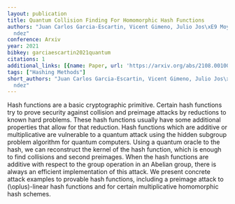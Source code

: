 ```yaml
---
layout: publication
title: Quantum Collision Finding For Homomorphic Hash Functions
authors: "Juan Carlos Garcia-Escartin, Vicent Gimeno, Julio Jos\xE9 Moyano-Fern\xE1\
  ndez"
conference: Arxiv
year: 2021
bibkey: garciaescartin2021quantum
citations: 1
additional_links: [{name: Paper, url: 'https://arxiv.org/abs/2108.00100'}]
tags: ["Hashing Methods"]
short_authors: "Juan Carlos Garcia-Escartin, Vicent Gimeno, Julio Jos\xE9 Moyano-Fern\xE1\
  ndez"
---
```

Hash functions are a basic cryptographic primitive. Certain hash functions
try to prove security against collision and preimage attacks by reductions to
known hard problems. These hash functions usually have some additional
properties that allow for that reduction. Hash functions which are additive or
multiplicative are vulnerable to a quantum attack using the hidden subgroup
problem algorithm for quantum computers. Using a quantum oracle to the hash, we
can reconstruct the kernel of the hash function, which is enough to find
collisions and second preimages. When the hash functions are additive with
respect to the group operation in an Abelian group, there is always an
efficient implementation of this attack. We present concrete attack examples to
provable hash functions, including a preimage attack to \(\oplus\)-linear hash
functions and for certain multiplicative homomorphic hash schemes.